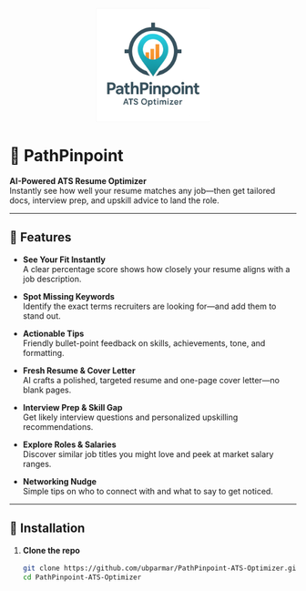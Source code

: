 <p align="center">
  <img src="images/pathpinpoint_logo.png" alt="PathPinpoint Logo" width="200"/>
</p>

# 📍 PathPinpoint

**AI-Powered ATS Resume Optimizer**  
Instantly see how well your resume matches any job—then get tailored docs, interview prep, and upskill advice to land the role.

---

## 🚀 Features

- **See Your Fit Instantly**  
  A clear percentage score shows how closely your resume aligns with a job description.

- **Spot Missing Keywords**  
  Identify the exact terms recruiters are looking for—and add them to stand out.

- **Actionable Tips**  
  Friendly bullet-point feedback on skills, achievements, tone, and formatting.

- **Fresh Resume & Cover Letter**  
  AI crafts a polished, targeted resume and one-page cover letter—no blank pages.

- **Interview Prep & Skill Gap**  
  Get likely interview questions and personalized upskilling recommendations.

- **Explore Roles & Salaries**  
  Discover similar job titles you might love and peek at market salary ranges.

- **Networking Nudge**  
  Simple tips on who to connect with and what to say to get noticed.

---

## 🔧 Installation

1. **Clone the repo**  
   ```bash
   git clone https://github.com/ubparmar/PathPinpoint-ATS-Optimizer.git
   cd PathPinpoint-ATS-Optimizer
